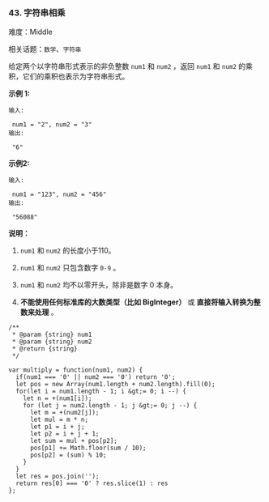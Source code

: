 ### 43. 字符串相乘

难度：Middle

相关话题：`数学`、`字符串`

给定两个以字符串形式表示的非负整数 `num1` 和 `num2` ，返回 `num1` 和 `num2` 的乘积，它们的乘积也表示为字符串形式。



 **示例 1:** 





```
输入:

 num1 = "2", num2 = "3"
输出:

 "6"
```

 **示例2:** 





```
输入:

 num1 = "123", num2 = "456"
输出:

 "56088"
```

 **说明：** 





1.  `num1` 和 `num2` 的长度小于110。

2.  `num1`  和 `num2`  只包含数字 `0-9` 。

3.  `num1`  和 `num2` 均不以零开头，除非是数字 0 本身。

4.  **不能使用任何标准库的大数类型（比如 BigInteger）** 或 **直接将输入转换为整数来处理** 。






```
/**
 * @param {string} num1
 * @param {string} num2
 * @return {string}
 */

var multiply = function(num1, num2) {
  if(num1 === '0' || num2 === '0') return '0';
  let pos = new Array(num1.length + num2.length).fill(0);
  for(let i = num1.length - 1; i &gt;= 0; i --) {
    let n = +(num1[i]);
    for (let j = num2.length - 1; j &gt;= 0; j --) {
      let m = +(num2[j]);
      let mul = m * n;
      let p1 = i + j;
      let p2 = i + j + 1;
      let sum = mul + pos[p2];
      pos[p1] += Math.floor(sum / 10);
      pos[p2] = (sum) % 10;
    }
  }
  let res = pos.join('');
  return res[0] === '0' ? res.slice(1) : res
};



```
